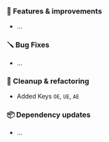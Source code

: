 ### 🚀 Features & improvements

- ...

### 🪛 Bug Fixes

- ...

### 🧽 Cleanup & refactoring

- Added Keys `OE`, `UE`, `AE`

### 📦 Dependency updates

- ...